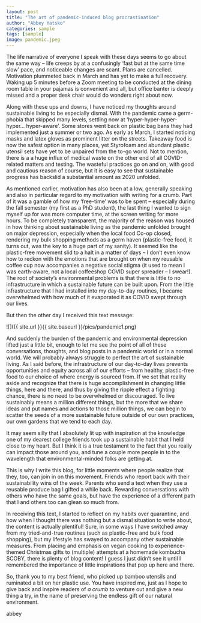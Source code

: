 ```yaml
---
layout: post
title: "The art of pandemic-induced blog procrastination"
author: "Abbey Yatsko"
categories: sample
tags: [sample]
image: pandemic.jpeg
---
```


The life narrative of everyone I speak with these days seems to go about the same way – life creeps by at a confusingly ‘fast but at the same time slow’ pace, and noticeable changes are scant. Plans are cancelled. Motivation plummeted back in March and has yet to make a full recovery. Waking up 5 minutes before a Zoom meeting to be conducted at the dining room table in your pajamas is convenient and all, but office banter is deeply missed and a proper desk chair would do wonders right about now. 

Along with these ups and downs, I have noticed my thoughts around sustainable living to be especially dismal. With the pandemic came a germ-phobia that skipped many levels, settling now at ‘hyper-hyper-hyper-hyper… hyper-aware’. Some stores went back on plastic bag bans they had implemented just a summer or two ago. As early as March, I started noticing masks and latex gloves as prominent litter on the streets. Takeaway food is now the safest option in many places, yet Styrofoam and abundant plastic utensil sets have yet to be unpaired from the to-go world. Not to mention, there is a a huge influx of medical waste on the other end of all COVID-related matters and testing. The wasteful practices go on and on, with good and cautious reason of course, but it is easy to see that sustainable progress has backslid a substantial amount as 2020 unfolded.

As mentioned earlier, motivation has also been at a low, generally speaking and also in particular regard to my motivation with writing for a crumb. Part of it was a gamble of how my ‘free-time’ was to be spent – especially during the fall semester (my first as a PhD student), the last thing I wanted to sign myself up for was more computer time, at the screen writing for more hours. To be completely transparent, the majority of the reason was housed in how thinking about sustainable living as the pandemic unfolded brought on major depression, especially when the local food Co-op closed, rendering my bulk shopping methods as a germ haven (plastic-free food, it turns out, was the key to a huge part of my sanity). It seemed like the plastic-free movement slid to a halt in a matter of days – I don’t even know how to reckon with the emotions that are brought on when my reusable coffee cup now accompanies a negative social stigma (it used to mean I was earth-aware, not a local coffeeshop COVID super spreader – I swear!). The root of society’s environmental problems is that there is little to no infrastructure in which a sustainable future can be built upon. From the little infrastructure that I had installed into my day-to-day routines, I became overwhelmed with how much of it evaporated it as COVID swept through our lives. 

But then the other day I received this text message:

![]({{ site.url }}{{ site.baseurl }}/pics/pandemic1.png)

And suddenly the burden of the pandemic and environmental depression lifted just a little bit, enough to let me see the point of all of these conversations, thoughts, and blog posts in a pandemic world or in a normal world. We will probably always struggle to perfect the art of sustainable living. As I said before, the infrastructure of our day-to-day lives prevents opportunities and equity across all of our efforts – from healthy, plastic-free food to our choice of where energy is sourced from. If we set that reality aside and recognize that there is huge accomplishment in changing little things, here and there, and thus by giving the ripple effect a fighting chance, there is no need to be overwhelmed or discouraged. To live sustainably means a million different things, but the more that we share ideas and put names and actions to those million things, we can begin to scatter the seeds of a more sustainable future outside of our own practices, our own gardens that we tend to each day. 

It may seem silly that I absolutely lit up with inspiration at the knowledge one of my dearest college friends took up a sustainable habit that I held close to my heart. But I think it is a true testament to the fact that you really can impact those around you, and tune a couple more people in to the wavelength that environmental-minded folks are getting at. 

This is why I write this blog, for little moments where people realize that they, too, can join in on this movement. Friends who report back with their sustainability wins of the week. Parents who send a text when they use a reusable produce bag I gifted a while back. Rewarding conversations with others who have the same goals, but have the experience of a different path that I and others too can glean so much from. 

In receiving this text, I started to reflect on my habits over quarantine, and how when I thought there was nothing but a dismal situation to write about, the content is actually plentiful! Sure, in some ways I have switched away from my tried-and-true routines (such as plastic-free and bulk food shopping), but my lifestyle has swayed to accompany other sustainable measures. From placing and emphasis on vegan cooking to experience-themed Christmas gifts to (multiple) attempts at a homemade kombucha SCOBY, there is plenty of blog content! I guess I just didn’t see it until I remembered the importance of little inspirations that pop up here and there. 

So, thank you to my best friend, who picked up bamboo utensils and ruminated a bit on her plastic use. You have inspired me, just as I hope to give back and inspire readers of *a crumb* to venture out and give a new thing a try, in the name of preserving the endless gift of our natural environment.

abbey
